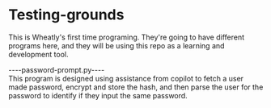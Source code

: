 # Testing-grounds  
This is Wheatly's first time programing. They're going to have different programs here, and they will be using this repo as a learning and development tool.  



----password-prompt.py----  
  This program is designed using assistance from copilot to fetch a user made password, encrypt and store the hash, and then parse the user for the password to identify if they input the same password.  

  
